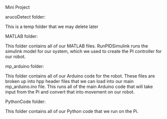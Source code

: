 Mini Project


arucoDetect folder:

This is a temp folder that we may delete later


MATLAB folder:

This folder contains all of our MATLAB files. RunPIDSimulink runs the simulink model for our system, which we used to create the PI controller for our robot. 


mp_arduino folder:

This folder contains all of our Arduino code for the robot. These files are broken up into hpp header files that we can load into our main mp_arduino.ino file. This runs all of the main Arduino code that will take input from the Pi and convert that into movement on our robot.   


PythonCode folder:

This folder contains all of our Python code that we run on the Pi.
